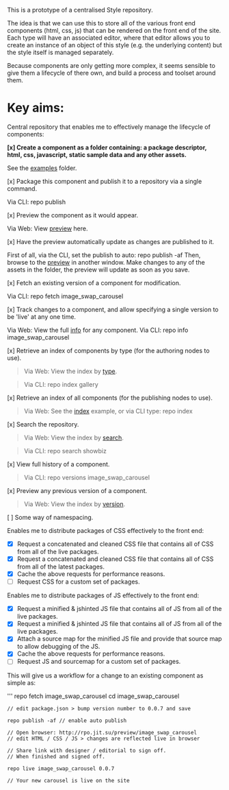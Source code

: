 This is a prototype of a centralised Style repository.

The idea is that we can use this to store all of the various front end components (html, css, js)
that can be rendered on the front end of the site.  Each type will have an associated editor, where
that editor allows you to create an instance of an object of this style (e.g. the underlying content)
but the style itself is managed separately.

Because components are only getting more complex, it seems sensible to give them a lifecycle of there
own, and build a process and toolset around them.

Key aims:
=========

Central repository that enables me to effectively manage the lifecycle of components:

**[x] Create a component as a folder containing: a package descriptor, html, css, javascript, static sample data and any other assets.**

See the [examples] folder.

[x] Package this component and publish it to a repository via a single command.

Via CLI:  repo publish

[x] Preview the component as it would appear.

Via Web:  View [preview] here.

[x] Have the preview automatically update as changes are published to it.

First of all, via the CLI, set the publish to auto:  repo publish -af
Then, browse to the [preview] in another window.
Make changes to any of the assets in the folder, the preview will update as soon as you save.

[x] Fetch an existing version of a component for modification.

Via CLI: repo fetch image_swap_carousel

[x] Track changes to a component, and allow specifying a single version to be 'live' at any one time.

Via Web: View the full [info] for any component.
Via CLI: repo info image_swap_carousel

[x] Retrieve an index of components by type (for the authoring nodes to use).

> Via Web: View the index by [type].

> Via CLI: repo index gallery

[x] Retrieve an index of all components (for the publishing nodes to use).

> Via Web: See the [index] example, or via CLI type: repo index

[x] Search the repository.

> Via Web: View the index by [search].

> Via CLI: repo search showbiz

[x] View full history of a component.

> Via CLI: repo versions image_swap_carousel

[x] Preview any previous version of a component.

> Via Web: View the index by [version].

[ ] Some way of namespacing.

Enables me to distribute packages of CSS effectively to the front end:


 - [x] Request a concatenated and cleaned CSS file that contains all of CSS from all of the live packages.
 - [x] Request a concatenated and cleaned CSS file that contains all of CSS from all of the latest packages.
 - [x] Cache the above requests for performance reasons.
 - [ ] Request CSS for a custom set of packages.

Enables me to distribute packages of JS effectively to the front end:

 - [x] Request a minified & jshinted JS file that contains all of JS from all of the live packages.
 - [x] Request a minified & jshinted JS file that contains all of JS from all of the live packages.
 - [x] Attach a source map for the minified JS file and provide that source map to allow debugging of the JS.
 - [x] Cache the above requests for performance reasons.
 - [ ] Request JS and sourcemap for a custom set of packages.

This will give us a workflow for a change to an existing component as simple as:

'''
	repo fetch image_swap_carousel
	cd image_swap_carousel	
	
	// edit package.json > bump version number to 0.0.7 and save
	
	repo publish -af // enable auto publish

	// Open browser: http://rpo.jit.su/preview/image_swap_carousel
	// edit HTML / CSS / JS > changes are reflected live in browser

	// Share link with designer / editorial to sign off.
	// When finished and signed off.

	repo live image_swap_carousel 0.0.7

	// Your new carousel is live on the site


[examples]: https://github.com/cliftonc/repo/tree/master/examples "Examples"
[index]: http://rpo.jit.su/api/index  "Index API"
[type]: http://rpo.jit.su/api/index/type/gallery  "Type"
[search]: http://rpo.jit.su/api/index/search/colour  "Search"
[info]: http://rpo.jit.su/api/info/image_swap_carousel  "Info"
[preview]: http://rpo.jit.su/preview/image_swap_carousel  "Preview"
[version]: http://rpo.jit.su/preview/image_swap_carousel/0.0.5  "Preview Older Version"
